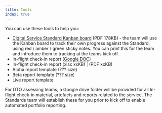 ```yaml
---
title: Tools
index: true
---
```


You can use these tools to help you:

*   [Digital Service Standard Kanban board](https://www.dto.gov.au/files/digital-service-standard-kanban-a0.pdf) (PDF 178KB)  - the team will use the Kanban board to track their own progress against the Standard, using red / amber / green sticky notes. You can print this for the team and introduce them to tracking at the teams kick off. 
*   In-flight check-in report ([Google DOC](https://docs.google.com/a/digital.gov.au/spreadsheets/d/16qQ4McC3beWVrSGfLGj53lwiduvTYm3BRqzSbtU-r2s/edit?usp=sharing))
*   In-flight check-in report (xlsx xxKB) | (PDF xxKB)
*   Alpha report template (??? size)
*   Beta report template (??? size)
*	Live report template

For DTO assessing teams, a Google drive folder will be provided for all In-flight check-in material, artefacts and reports related to the service. The Standards team will establish these for you prior to kick off to enable automated portfolio reporting. 
